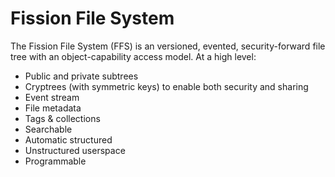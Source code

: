 # Fission File System

The Fission File System \(FFS\) is an versioned, evented, security-forward file tree with an object-capability access model. At a high level:

* Public and private subtrees
* Cryptrees \(with symmetric keys\) to enable both security and sharing
* Event stream
* File metadata
* Tags & collections
* Searchable
* Automatic structured 
* Unstructured userspace
* Programmable

